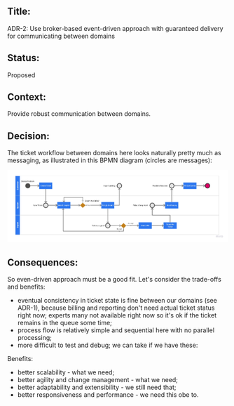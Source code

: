 ## Title: 
ADR-2: Use broker-based event-driven approach with guaranteed delivery for communicating between domains

## Status: 
Proposed

## Context: 
Provide robust communication between domains.

## Decision: 

The ticket workflow between domains here looks naturally pretty much as messaging, as illustrated in this BPMN diagram (circles are messages):

![Ticket workflow](../images/bpmn-ticket-workflow.jpg "Ticket workflow")


## Consequences: 
So even-driven approach must be a good fit. Let's consider the trade-offs and benefits:

 - eventual consistency in ticket state is fine between our domains (see ADR-1), because billing and reporting don't need actual ticket status right now; experts many not available right now so it's ok if the ticket remains in the queue some time;
 - process flow is relatively simple and sequential here with no parallel processing;
 - more difficult to test and debug; we can take if we have these:

 Benefits:
 - better scalability - what we need;
 - better agility and change management - what we need;
 - better adaptability and extensibility - we still need that;
 - better responsiveness and performance - we need this obe to.
